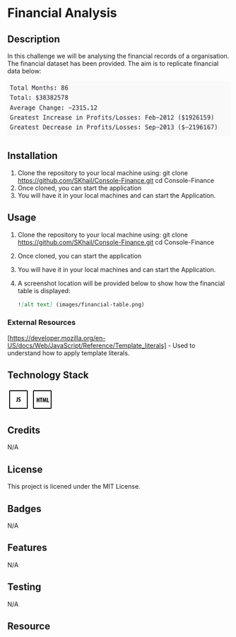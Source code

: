 # Financial Analysis

## Description

In this challenge we will be analysing the financial records of a organisation. The financial dataset has been provided. The aim is to replicate financial data below:

<img src="images/Screenshot 2024-01-01 at 20.54.47.png" width="625" height="125">

## Installation

1.  Clone the repository to your local machine using:
    git clone https://github.com/SKhail/Console-Finance.git
    cd Console-Finance
2.  Once cloned, you can start the application
3.  You will have it in your local machines and can start the Application.

## Usage

1.  Clone the repository to your local machine using:
    git clone https://github.com/SKhail/Console-Finance.git
    cd Console-Finance
2.  Once cloned, you can start the application
3.  You will have it in your local machines and can start the Application.
4.  A screenshot location will be provided below to show how the financial table is displayed:

    ```md
    ![alt text] (images/financial-table.png)
    ```

### External Resources

[https://developer.mozilla.org/en-US/docs/Web/JavaScript/Reference/Template_literals] - Used to understand how to apply template literals.

## Technology Stack

<img src="images/js.png" width="50" height="50">
<img src="images/html.png" width="50" height="50">

## Credits

N/A

## License

This project is licened under the MIT License.

## Badges

N/A

## Features

N/A

## Testing

N/A

## Resource
